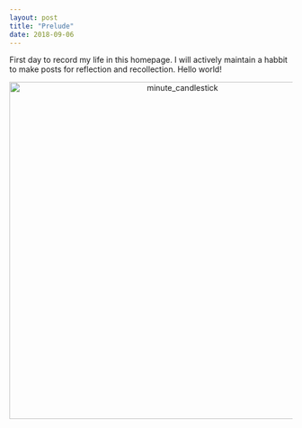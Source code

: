 ```yaml
---
layout: post
title: "Prelude"
date: 2018-09-06
---
```


First day to record my life in this homepage. I will actively maintain a habbit to make posts for reflection and recollection. 
Hello world!


<div>
    <a href="https://plot.ly/~lxhstark/55/?share_key=kmpDaUDwZmrHn19rQ3Txow" target="_blank" title="minute_candlestick" style="display: block; text-align: center;"><img src="https://plot.ly/~lxhstark/55.png?share_key=kmpDaUDwZmrHn19rQ3Txow" alt="minute_candlestick" style="max-width: 100%;width: 600px;"  width="600" onerror="this.onerror=null;this.src='https://plot.ly/404.png';" /></a>
    <script data-plotly="lxhstark:55" sharekey-plotly="kmpDaUDwZmrHn19rQ3Txow" src="https://plot.ly/embed.js" async></script>
</div>

